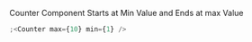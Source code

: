 Counter Component Starts at Min Value and Ends at max Value

```js
;<Counter max={10} min={1} />
```
